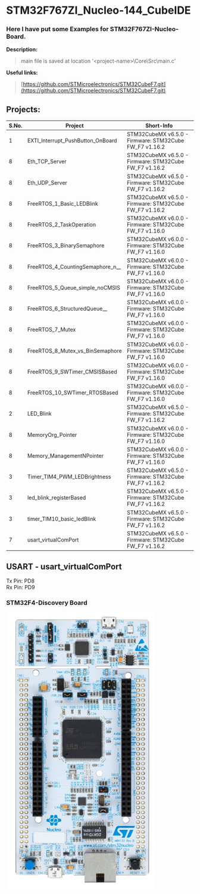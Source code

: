 
# STM32F767ZI_Nucleo-144_CubeIDE
 ### Here I have put some Examples for STM32F767ZI-Nucleo-Board.

**Description:**
> main file is saved at location '\<project-name>\Core\Src\main.c'

**Useful links:**  
> [https://github.com/STMicroelectronics/STM32CubeF7.git](https://github.com/STMicroelectronics/STM32CubeF7.git)    

## Projects:

| S.No. | Project                           | Short-Info                                                |
|-------|-----------------------------------| --------------------------------------------------------- |
| 1     | EXTI_Interrupt_PushButton_OnBoard | STM32CubeMX v6.5.0 - Firmware: STM32Cube FW_F7 v1.16.2    |
| 8     | Eth_TCP_Server                    | STM32CubeMX v6.5.0 - Firmware: STM32Cube FW_F7 v1.16.2    |
| 8     | Eth_UDP_Server                    | STM32CubeMX v6.5.0 - Firmware: STM32Cube FW_F7 v1.16.2    |
| 8     | FreeRTOS_1_Basic_LEDBlink         | STM32CubeMX v6.5.0 - Firmware: STM32Cube FW_F7 v1.16.2    |
| 8     | FreeRTOS_2_TaskOperation          | STM32CubeMX v6.0.0 - Firmware: STM32Cube FW_F7 v1.16.0    |
| 8     | FreeRTOS_3_BinarySemaphore        | STM32CubeMX v6.0.0 - Firmware: STM32Cube FW_F7 v1.16.0    |
| 8     | FreeRTOS_4_CountingSemaphore_n__  | STM32CubeMX v6.0.0 - Firmware: STM32Cube FW_F7 v1.16.0    |
| 8     | FreeRTOS_5_Queue_simple_noCMSIS   | STM32CubeMX v6.0.0 - Firmware: STM32Cube FW_F7 v1.16.0    |
| 8     | FreeRTOS_6_StructuredQueue__      | STM32CubeMX v6.0.0 - Firmware: STM32Cube FW_F7 v1.16.0    |
| 8     | FreeRTOS_7_Mutex                  | STM32CubeMX v6.0.0 - Firmware: STM32Cube FW_F7 v1.16.0    |
| 8     | FreeRTOS_8_Mutex_vs_BinSemaphore  | STM32CubeMX v6.0.0 - Firmware: STM32Cube FW_F7 v1.16.0    |
| 8     | FreeRTOS_9_SWTimer_CMSISBased     | STM32CubeMX v6.0.0 - Firmware: STM32Cube FW_F7 v1.16.0    |
| 8     | FreeRTOS_10_SWTimer_RTOSBased     | STM32CubeMX v6.0.0 - Firmware: STM32Cube FW_F7 v1.16.0    |
| 2     | LED_Blink                         | STM32CubeMX v6.5.0 - Firmware: STM32Cube FW_F7 v1.16.2    |
| 8     | MemoryOrg_Pointer                 | STM32CubeMX v6.0.0 - Firmware: STM32Cube FW_F7 v1.16.0    |
| 8     | Memory_ManagementNPointer         | STM32CubeMX v6.0.0 - Firmware: STM32Cube FW_F7 v1.16.0    |
| 3     | Timer_TIM4_PWM_LEDBrightness      | STM32CubeMX v6.5.0 - Firmware: STM32Cube FW_F7 v1.16.2    |
| 3     | led_blink_registerBased           | STM32CubeMX v6.5.0 - Firmware: STM32Cube FW_F7 v1.16.2    |
| 3     | timer_TIM10_basic_ledBlink        | STM32CubeMX v6.5.0 - Firmware: STM32Cube FW_F7 v1.16.2    |
| 7     | usart_virtualComPort              | STM32CubeMX v6.5.0 - Firmware: STM32Cube FW_F7 v1.16.2    |

## USART - usart_virtualComPort
Tx Pin: PD8  
Rx Pin: PD9  

### STM32F4-Discovery Board
<img src="zz_docs/STM32F767ZI-Nucleo.jpg" alt="STM32F767ZI-Nucleo MCU" style="width:400px;"/>
